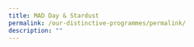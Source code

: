 ```yaml
---
title: MAD Day & Stardust
permalink: /our-distinctive-programmes/permalink/
description: ""
---
```



